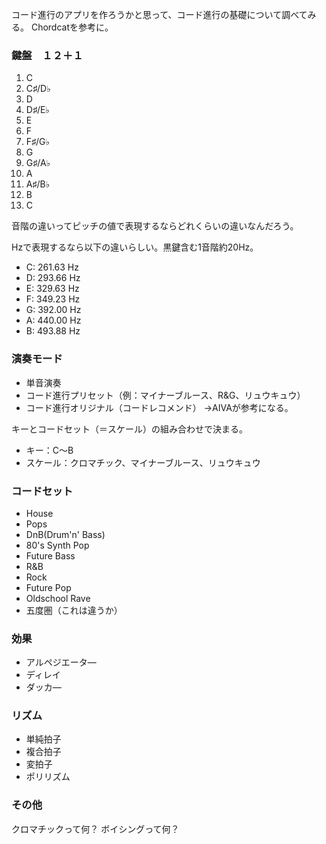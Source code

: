 コード進行のアプリを作ろうかと思って、コード進行の基礎について調べてみる。
Chordcatを参考に。

### 鍵盤　１２＋１
1. C
2. C♯/D♭
3. D
4. D♯/E♭
5. E
6. F
7. F♯/G♭
8. G
9. G♯/A♭
10. A
11. A♯/B♭
12. B
13. C

音階の違いってピッチの値で表現するならどれくらいの違いなんだろう。

Hzで表現するなら以下の違いらしい。黒鍵含む1音階約20Hz。
- C: 261.63 Hz
- D: 293.66 Hz
- E: 329.63 Hz
- F: 349.23 Hz
- G: 392.00 Hz
- A: 440.00 Hz
- B: 493.88 Hz

### 演奏モード
- 単音演奏
- コード進行プリセット（例：マイナーブルース、R&G、リュウキュウ）
- コード進行オリジナル（コードレコメンド）
→AIVAが参考になる。

キーとコードセット（＝スケール）の組み合わせで決まる。
- キー：C〜B
- スケール：クロマチック、マイナーブルース、リュウキュウ

### コードセット
- House
- Pops
- DnB(Drum'n' Bass)
- 80's Synth Pop
- Future Bass
- R&B
- Rock
- Future Pop
- Oldschool Rave
- 五度圏（これは違うか）

### 効果
- アルペジエータ―
- ディレイ
- ダッカ―

### リズム
- 単純拍子
- 複合拍子
- 変拍子
- ポリリズム

### その他
クロマチックって何？
ボイシングって何？
